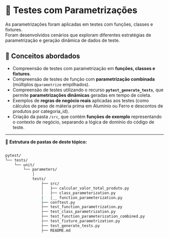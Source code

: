 # 🧪 Testes com Parametrizações

As parametrizações foram aplicadas em testes com funções, classes e fixtures.  
Foram desenvolvidos cenários que exploram diferentes estratégias de parametrização e geração dinâmica de dados de teste.

## 📘 Conceitos abordados

- Compreensão de testes com parametrização em **funções, classes e fixtures**.
- Compreensão de testes de função com **parametrização combinada** (múltiplos `@parametrize` empilhados).
- Compreensão de testes utilizando o recurso **`pytest_generate_tests`**, que permite **parametrizações dinâmicas** geradas em tempo de coleta.
- Exemplos de **regras de negócio reais** aplicadas aos testes (como cálculos de peso de máteria prima em Aluminio ou Ferro e descontos de produtos por categoria_id).
- Criação da pasta `/src`, que contém **funções de exemplo** representando o contexto de negócio, separando a lógica de domínio do código de teste.

---

📂 **Estrutura de pastas de deste tópico:**

```sh

pytest/
└── tests/
    └── unit/
        └── parameters/
            │
            tests/
                ├── src/
                │   ├── calcular_valor_total_produto.py
                │   ├── class_parameterization.py
                |   |__ function_parameterization.py
                ├── conftest.py
                ├── test_function_parametrization.py
                ├── test_class_parametrization.py
                ├── test_function_parameterization_combined.py
                ├── test_fixture_parametrization.py
                ├── test_generate_tests.py
                ├── README.md 

```
